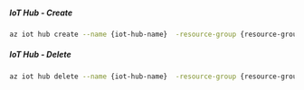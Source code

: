 ##### IoT Hub - Create

```bash
az iot hub create --name {iot-hub-name}  -resource-group {resource-group-name} --sku {sku-name}
```

##### IoT Hub - Delete

```bash
az iot hub delete --name {iot-hub-name}  -resource-group {resource-group-name} --sku {sku-name}
```

